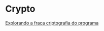 # Crypto

[Explorando a fraca criptografia do programa](Explorando_a_fraca_criptografia_do_programa.md)
